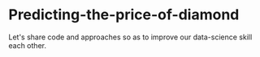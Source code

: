 # Predicting-the-price-of-diamond
Let's share code and approaches so as to improve our data-science skill each other.
